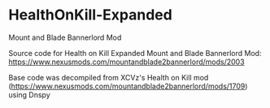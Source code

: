 # HealthOnKill-Expanded
Mount and Blade Bannerlord Mod

Source code for Health on Kill Expanded Mount and Blade Bannerlord Mod: https://www.nexusmods.com/mountandblade2bannerlord/mods/2003

Base code was decompiled from XCVz's Health on Kill mod (https://www.nexusmods.com/mountandblade2bannerlord/mods/1709) using Dnspy
